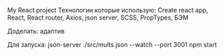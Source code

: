 My React project 
Технологии которые использую:
    Create react app,
    React,
    React router,
    Axios,
    json server,
    SCSS,
    PropTypes,
    БЭМ
    
Доделать:
    адаптив

Для запуска:
json-server ./src/mults.json --watch --port 3001
npm start    
